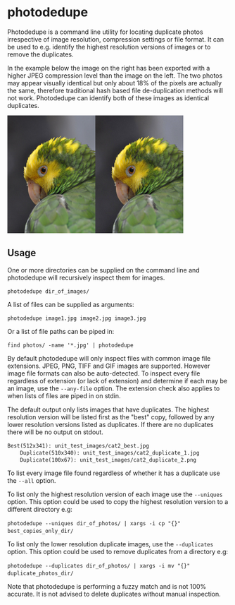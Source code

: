 # photodedupe
Photodedupe is a command line utility for locating duplicate photos irrespective of image resolution, compression settings or file format. It can be used to e.g. identify the highest resolution versions of images or to remove the duplicates. 

In the example below the image on the right has been exported with a higher JPEG compression level than the image on the left. The two photos may appear visually identical but only about 18% of the pixels are actually the same, therefore traditional hash based file de-duplication methods will not work. Photodedupe can identify both of these images as identical duplicates.

<img src="unit_test_images/parrot1_best.jpg" width="200" /><img src="unit_test_images/parrot1_duplicate_2.jpg" width="200" />

## Usage

One or more directories can be supplied on the command line and photodedupe will recursively inspect them for images.

```
photodedupe dir_of_images/
```

A list of files can be supplied as arguments:

```
photodedupe image1.jpg image2.jpg image3.jpg
```

Or a list of file paths can be piped in:

```
find photos/ -name '*.jpg' | photodedupe
```

By default photodedupe will only inspect files with common image file extensions. JPEG, PNG, TIFF and GIF images are supported. However image file formats can also be auto-detected. To inspect every file regardless of extension (or lack of extension) and determine if each may be an image, use the ```--any-file``` option. The extension check also applies to when lists of files are piped in on stdin.

The default output only lists images that have duplicates. The highest resolution version will be listed first as the "best" copy, followed by any lower resolution versions listed as duplicates. If there are no duplicates there will be no output on stdout.

```
Best(512x341): unit_test_images/cat2_best.jpg
	Duplicate(510x340): unit_test_images/cat2_duplicate_1.jpg
	Duplicate(100x67): unit_test_images/cat2_duplicate_2.png
```

To list every image file found regardless of whether it has a duplicate use the ```--all``` option.

To list only the highest resolution version of each image use the ```--uniques``` option. This option could be used to copy the highest resolution version to a different directory e.g:

```photodedupe --uniques dir_of_photos/ | xargs -i cp "{}" best_copies_only_dir/```

To list only the lower resolution duplicate images, use the ```--duplicates``` option. This option could be used to remove duplicates from a directory e.g:

```photodedupe --duplicates dir_of_photos/ | xargs -i mv "{}" duplicate_photos_dir/```

Note that photodedupe is performing a fuzzy match and is not 100% accurate. It is not advised to delete duplicates without manual inspection.




